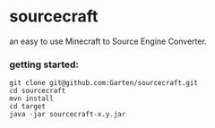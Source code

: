 # sourcecraft

an easy to use Minecraft to Source Engine Converter.

### getting started:
```
git clone git@github.com:Garten/sourcecraft.git
cd sourcecraft
mvn install
cd target
java -jar sourcecraft-x.y.jar
```

